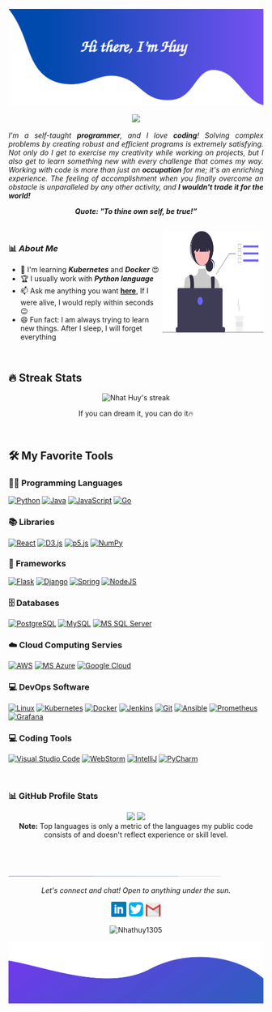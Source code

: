![alt text](./images/header.svg)

<p align="center">
  <img src="https://readme-typing-svg.herokuapp.com?lines=Computer+Science+Student;DevOps+Engineer;Cloud%20Enthusiastic&center=true&width=380&height=45">
</p>

<p align="justify">
  <em>
	  I'm a self-taught <b>programmer</b>, and I love <b>coding</b>! Solving complex problems by creating robust and efficient programs is extremely satisfying. Not only do I get to exercise my creativity while working on projects, but I also get to learn something new with every challenge that comes my way. Working with code is more than just an <b>occupation</b> for me; it's an enriching experience. The feeling of accomplishment when you finally overcome an obstacle is unparalleled by any other activity, and <b>I wouldn't trade it for the world! </b> 
  </em> 
  <br>
</p>
<p align="center">
	<b><i>Quote: "To thine own self, be true!”</i></b>
</p>

<br>

<img align="right" width=200px height=200px alt="side_sticker" src="./images/profile_dev.svg" />

### 📊 ***About Me***

* 🌱 I'm learning ***Kubernetes*** and ***Docker*** 😍
* 🏆 I usually work with ***Python language***
* 📫 Ask me anything you want [**here**](https://github.com/Nhathuy1305/Nhathuy1305/issues), If I were alive, I would reply within seconds 😉
* 😄 Fun fact: I am always trying to learn new things. After I sleep, I will forget everything

<br>

## 🔥 Streak Stats
<p align="center">
    <img title="🔥 Burn like HUY" alt="Nhat Huy's streak" src="https://github-readme-streak-stats.herokuapp.com/?user=Nhathuy1305&theme=monokai-metallian&hide_border=true"/>
  <p align="center"> If you can dream it, you can do it🔥 </p>
</p>

<br>

## 🛠️ My Favorite Tools

### 👨‍💻 Programming Languages
<p>
     <a href="https://github.com/search?q=user%3ANhatHuy1305+is%3Arepo+language%3Apython"><img alt="Python" src="https://img.shields.io/badge/Python%20-%2314354C.svg?logo=python&logoColor=white"></a>	
    <a href="https://github.com/search?q=user%3ANhatHuy1305+is%3Arepo+language%3Ajava"><img alt="Java" src="https://img.shields.io/badge/Java-%23007396.svg?logo=openjdk&logoColor=white"></a>
    <a href="https://github.com/search?q=user%3ANhatHuy1305+is%3Arepo+language%3Ajavascript"><img alt="JavaScript" src="https://img.shields.io/badge/JavaScript%20-grey.svg?logo=javascript&logoColor=white"></a>
    <a href="https://github.com/search?q=user%3ANhatHuy1305+is%3Arepo+language%3Ago"><img alt="Go" src="https://img.shields.io/badge/Golang-%23430098.svg?logo=go&logoColor=white"></a>
<!--     <a href="https://github.com/search?q=user%3ANhatHuy1305+is%3Arepo+language%3Acpp"><img alt="C++" src="https://img.shields.io/badge/C++%20-%2400599C.svg?logo=c%2B%2B&logoColor=white"></a> -->
<!--     <a href="https://github.com/search?q=user%3ANhatHuy1305+is%3Arepo+language%3Ahtml"><img alt="HTML" src="https://img.shields.io/badge/HTML%20-%23E34F26.svg?logo=html5&logoColor=white"></a>
    <a href="https://github.com/search?q=user%3ANhatHuy1305+is%3Arepo+language%3Acss"><img alt="CSS" src="https://img.shields.io/badge/CSS%20-%231572B6.svg?logo=css3&logoColor=white"></a> -->
   
<!--     <a href="https://github.com/search?q=user%3ANhatHuy1305+is%3Arepo+language%3Asql"><img alt="SQL" src="https://img.shields.io/badge/SQL%20-%23025E8C.svg?logo=mysql&logoColor=white"></a> -->

### 📚 Libraries

<p>
    <a href="#"><img alt="React" src="https://img.shields.io/badge/React%20-%2321232a.svg?logo=react&logoColor=%2361DAFB"></a>
    <a href="#"><img alt="D3.js" src="https://img.shields.io/badge/D3.js-%2020532a.svg?logo=d3.js&logoColor=white"></a>
    <a href="#"><img alt="p5.js" src="https://img.shields.io/badge/p5.js-%23F7DF1E.svg?logo=p5dotjs&logoColor=blue"></a>
    <a href="#"><img alt="NumPy" src="https://img.shields.io/badge/Numpy%20-%23430098.svg?logo=numpy&logoColor=white"></a>
</p>

### 🧰 Frameworks
<p>
    <a href="#"><img alt="Flask" src="https://img.shields.io/badge/Flask%20-%2321232a.svg?logo=flask&logoColor=red"></a>
    <a href="#"><img alt="Django" src="https://img.shields.io/badge/Django%20-blue.svg?logo=django&logoColor=white"></a>
    <a href="#"><img alt="Spring" src="https://img.shields.io/badge/Spring%20-grey.svg?logo=spring&logoColor=%green"></a>
    <a href="https://github.com/search?q=user%3ANhatHuy1305+is%3Arepo+language%3Ajavascript"><img alt="NodeJS" src="https://img.shields.io/badge/Node.js%20-%2343853D.svg?logo=node.js&logoColor=white"></a>
</p>

### 🗄️ Databases

<p>
    <a href="#"><img alt="PostgreSQL" src="https://img.shields.io/badge/PostgreSQL%20-%23430098.svg?logo=postgresql&logoColor=white"></a>
    <a href="#"><img alt="MySQL" src="https://img.shields.io/badge/MySQL-%24430098.svg?logo=mysql&logoColor=white"></a>
    <a href="#"><img alt="MS SQL Server" src="https://img.shields.io/badge/Microsoft%20SQL%20Server-%2300f.svg?logo=microsoftsqlserver&logoColor=white"></a>
</p>

### ☁️ Cloud Computing Servies

<p>
    <a href="#"><img alt="AWS" src="https://img.shields.io/badge/Amazon%20Web%20Services-%23FF9900.svg?logo=amazon-aws&logoColor=white"></a>
    <a href="#"><img alt="MS Azure" src="https://img.shields.io/badge/Microsoft%20Azure%20-%230072C6.svg?logo=microsoftazure&logoColor=white"></a>
    <a href="#"><img alt="Google Cloud" src ="https://img.shields.io/badge/Google%20Cloud%20Platform-%234285F4.svg?logo=google-cloud&logoColor=white"></a>
</p>

### 💻 DevOps Software

<p>
    <a href="#"><img alt="Linux" src="https://img.shields.io/badge/Linux-3333ff?logo=linux&logoColor=white"></a>
    <a href="#"><img alt="Kubernetes" src="https://img.shields.io/badge/Kubernetes%20-%23326ce5.svg?logo=kubernetes&logoColor=white"></a>
    <a href="#"><img alt="Docker" src="https://img.shields.io/badge/docker-cc0066?logo=docker&logoColor=white"></a>
    <a href="#"><img alt="Jenkins" src="https://img.shields.io/badge/Jenkins%20-%25F05033.svg?logo=jenkins&logoColor=white"></a>
    <a href="#"><img alt="Git" src="https://img.shields.io/badge/Git%20-%23F05033.svg?logo=git&logoColor=white"></a>
    <a href="#"><img alt="Ansible" src="https://img.shields.io/badge/Ansible%20-%231A1918.svg?logo=ansible&logoColor=white"></a>
    <a href="#"><img alt="Prometheus" src="https://img.shields.io/badge/Prometheus%20-E6522C?logo=prometheus&logoColor=white"></a>
    <a href="#"><img alt="Grafana" src="https://img.shields.io/badge/Grafana%20-%23F46800.svg?logo=grafana&logoColor=white"></a>
</p>

### 💻 Coding Tools

<p>
    <a href="#"><img alt="Visual Studio Code" src="https://img.shields.io/badge/Visual%20Studio%20Code-0078d7.svg?logo=visual-studio-code&logoColor=white"></a>
    <a href="#"><img alt="WebStorm" src="https://img.shields.io/badge/WebStorm-ff8000.svg?logo=webstorm&logoColor=white"></a>
    <a href="#"><img alt="IntelliJ" src="https://img.shields.io/badge/IntelliJ%20IDEA-4c0099.svg?logo=intellijidea&logoColor=white"></a>
    <a href="#"><img alt="PyCharm" src="https://img.shields.io/badge/PyCharm-ff66ff.svg?logo=pycharm&logoColor=white"></a>
</p>

<br>

### 📊 GitHub Profile Stats

<p align="center">
  <img height="190em" src="https://github-readme-stats-eight-theta.vercel.app/api?username=Nhathuy1305&show_icons=true&count_private=true&theme=react&hide_border=true&bg_color=1F222E&title_color=F85D7F&icon_color=F8D866"/>
  <img height="190em" src="https://github-readme-stats-eight-theta.vercel.app/api/top-langs/?username=Nhathuy1305&layout=compact&langs_count=8&theme=react&hide_border=true&bg_color=1F222E&title_color=F85D7F&icon_color=F8D866"/>
<br>
<b>Note:</b> Top languages is only a metric of the languages my public code consists of and doesn't reflect experience or skill level.
</p>

<br><br>


![divider](./images/divider.gif)

<p align="center">
  <i>Let's connect and chat! Open to anything under the sun.</i>

  <p align="center">
	<code><a href="https://www.linkedin.com/in/nhathuy1305/?fbclid=IwAR16BsR6yG_TIjfz-Z7SkDHCdfK6o7qLhlExchUXPwXWwbtrnge8aKQraEY"><img width="30px" src="./images/linkedin.png" title="Linkedin"/></a></code>
	<code><a href="https://twitter.com/Nhathuy1305"><img width="30px" src="./images/twitter.png" title="Twitter"/></a></code>
	<code><a href="mailto:dangnhathuy.work@gmail.com"><img width="30px" src="./images/gmail.png" title="Gmail"/></a></code>
  </p>

  <p align="center">
      <img src="https://komarev.com/ghpvc/?username=Nhathuy1305&label=Profile+Views" alt="Nhathuy1305" />
  </p>
</p>

![alt text](./images/footer.svg)
